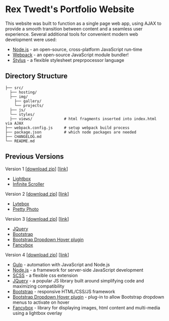 # Rex Twedt's Portfolio Website

This website was built to function as a single page web app, using AJAX to provide a smooth transition between content and a seamless user experience.  Several additional tools for convenient modern web development were used:

-	[Node.js](https://nodejs.org/en/) - an open-source, cross-platform JavaScript run-time
-	[Webpack](https://webpack.js.org/) - an open-source JavaScript module bundler!
-	[Stylus](http://stylus-lang.com/) - a flexible stylesheet preprpocessor language

## Directory Structure

```
├── src/
  ├── hosting/
  ├── img/
    ├── gallery/
    └── projects/
  ├── js/
  └── styles/
  ├── views/              # html fragments inserted into index.html via AJAX
├── webpack.config.js     # setup webpack build process
├── package.json          # which node packages are needed
├── CHANGELOG.md
└── README.md
```

## Previous Versions

Version 1 \[[download zip](https://github.com/retwedt/dev-site/archive/version-1.zip)] \[[link](https://github.com/retwedt/dev-site/tree/version-1)\]

-  [Lightbox](http://lokeshdhakar.com/projects/lightbox2/)
-  [Infinite Scroller](https://github.com/mcnitt/jquery-infinite-rotator)

Version 2 \[[download zip](https://github.com/retwedt/dev-site/archive/version-2.zip)] \[[link](https://github.com/retwedt/dev-site/tree/version-2)\]

-  [Lytebox](http://lytebox.com/howTo.php)
-  [Pretty Photo](http://www.no-margin-for-errors.com/projects/prettyphoto-jquery-lightbox-clone/)

Version 3 \[[download zip](https://github.com/retwedt/dev-site/archive/version-3.zip)] \[[link](https://github.com/retwedt/dev-site/tree/version-3)\]

-	[JQuery](https://jquery.com/)
-	[Bootstrap](http://getbootstrap.com/)
-	[Bootstrap Dropdown Hover plugin](https://github.com/CWSpear/bootstrap-hover-dropdown)
-	[Fancybox](http://fancybox.net/)

Version 4 \[[download zip](https://github.com/retwedt/dev-site/archive/version-4.zip)] \[[link](https://github.com/retwedt/dev-site/tree/version-4)\]

-	[Gulp](http://gulpjs.com/) - automation with JavaScript and Node.js
-	[Node.js](https://nodejs.org/en/) - a framework for server-side JavaScript development
-	[SCSS](http://sass-lang.com/) - a flexible css extension
-	[JQuery](https://jquery.com/) - a popular JS library built around simplifying code and maximizing compatibility
-	[Bootstrap](http://getbootstrap.com/) - responsive HTML/CSS/JS framework
-	[Bootstrap Dropdown Hover plugin](https://github.com/CWSpear/bootstrap-hover-dropdown) - plug-in to allow Bootstrap dropdown menus to activate on hover
-	[Fancybox](http://fancybox.net/) - library for displaying images, html content and multi-media using a lightbox overlay


